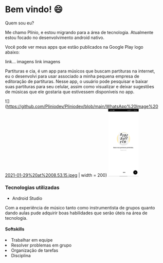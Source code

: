 # Bem vindo! 😄

Quem sou eu?
<p>Me chamo Plínio, e estou migrando para a área de tecnologia. Atualmente estou focado no desenvolvimento android nativo.</p>

Você pode ver meus apps que estão publicados na Google Play logo abaixo:

link...
imagens
link
imagens


<p>Partituras e cia, é um app para músicos que buscam partituras na internet, eu o desenvolvi para usar associado a minha pequena empresa de editoração de partituras.
Nesse app, o usuário pode pesquisar e baixar suas partituras para seu celular, assim como visualizar e deixar sugestões de músicas que ele gostaria que estivessem disponíveis no app.</p>

![](https://github.com/Pliniodev/Pliniodev/blob/main/WhatsApp%20Image%202021-01-29%20at%2008.53.15.jpeg | width = 200)
<img src="https://github.com/Pliniodev/Pliniodev/blob/main/WhatsApp%20Image%202021-01-29%20at%2008.53.15.jpeg" width = "100" heigth = "300"/>
### Tecnologias utilizadas
<ul>
<li>Android Studio</li>
</ul>


<p>Com a experiência de músico tanto como instrumentista de grupos quanto dando aulas pude adquirir boas habilidades que serão úteis na área de tecnologia.
</p>
<h4>
Softskills
</h4>

<li>Trabalhar em equipe</li><li>Resolver problemas em grupo</li><li>Organização de tarefas</li><li>Disciplina</li>





<!--
**Pliniodev/Pliniodev** is a ✨ _special_ ✨ repository because its `README.md` (this file) appears on your GitHub profile.

Here are some ideas to get you started:

- 🔭 I’m currently working on ...
- 🌱 I’m currently learning ...
- 👯 I’m looking to collaborate on ...
- 🤔 I’m looking for help with ...
- 💬 Ask me about ...
- 📫 How to reach me: ...
- 😄 Pronouns: ...
- ⚡ Fun fact: ...

